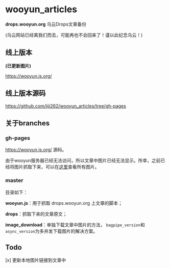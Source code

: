 # wooyun_articles

**drops.wooyun.org** 乌云Drops文章备份

(乌云网站已经离我们而去，可能再也不会回来了！谨以此纪念乌云！)

## 线上版本
**(已更新图片)**

https://wooyun.js.org/

## 线上版本源码

https://github.com/jiji262/wooyun_articles/tree/gh-pages

## 关于branches

### gh-pages

https://wooyun.js.org/ 源码。

由于wooyun服务器已经无法访问，所以文章中图片已经无法显示。所幸，之前已经将图片抓取下来，可以在[这里](https://github.com/jiji262/wooyun_articles/tree/gh-pages/images_result/images)查看所有图片。

### master

目录如下：

**wooyun.js**：用于抓取 drops.wooyun.org 上文章的脚本；

**drops**：抓取下来的文章原文；

**image_download**：单独下载文章中图片的方法， `bagpipe_version`和`async_version`为多并发下载图片的解决方案。


## Todo

[x] 更新本地图片链接到文章中
